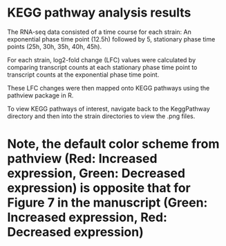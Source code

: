 # KEGG pathway analysis results

The RNA-seq data consisted of a time course for each strain: An exponential phase time point (12.5h) followed by 5, stationary phase time points (25h, 30h, 35h, 40h, 45h).

For each strain, log2-fold change (LFC) values were calculated by comparing transcript counts at each stationary phase time point to transcript counts at the exponential phase time point.

These LFC changes were then mapped onto KEGG pathways using the pathview package in R.

To view KEGG pathways of interest, navigate back to the KeggPathway directory and then into the strain directories to view the .png files. 

# Note, the default color scheme from pathview (Red: Increased expression, Green: Decreased expression) is opposite that for Figure 7 in the manuscript (Green: Increased expression, Red: Decreased expression)
